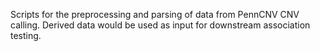 Scripts for the preprocessing and parsing of data from PennCNV CNV calling. Derived data would be used as input for downstream association testing.
